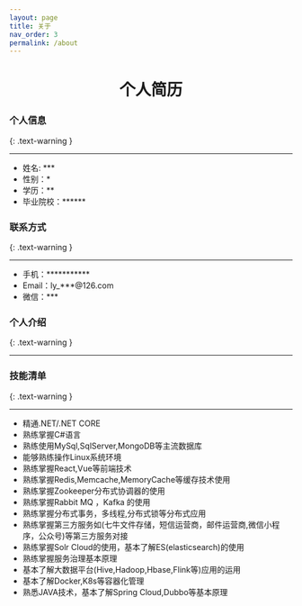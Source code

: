 ```yaml
---
layout: page
title: 关于
nav_order: 3
permalink: /about
---
```


# <center>个人简历</center>

### 个人信息
{: .text-warning }
___

* 姓名: ***
* 性别：*
* 学历：**
* 毕业院校：******

### 联系方式
{: .text-warning }
___

* 手机：***********
* Email：ly_***@126.com
* 微信：***

### 个人介绍
{: .text-warning }
___


### 技能清单
{: .text-warning }
___

* 精通.NET/.NET CORE
* 熟练掌握C#语言
* 熟练使用MySql,SqlServer,MongoDB等主流数据库
* 能够熟练操作Linux系统环境
* 熟练掌握React,Vue等前端技术
* 熟练掌握Redis,Memcache,MemoryCache等缓存技术使用
* 熟练掌握Zookeeper分布式协调器的使用
* 熟练掌握Rabbit MQ ，Kafka 的使用
* 熟练掌握分布式事务，多线程,分布式锁等分布式应用
* 熟练掌握第三方服务如(七牛文件存储，短信运营商，邮件运营商,微信小程序，公众号)等第三方服务对接
* 熟练掌握Solr Cloud的使用，基本了解ES(elasticsearch)的使用
* 熟练掌握服务治理基本原理
* 基本了解大数据平台(Hive,Hadoop,Hbase,Flink等)应用的运用
* 基本了解Docker,K8s等容器化管理
* 熟悉JAVA技术，基本了解Spring Cloud,Dubbo等基本原理
